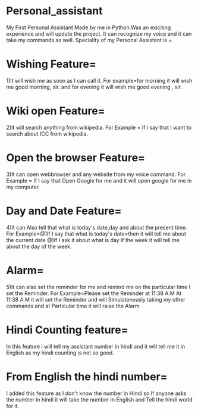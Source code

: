 # Personal_assistant
My First Personal Assistant Made by me in Python.Was an exiciting experience and will update the project.
It can recognize my voice and it can take my commands as well.
Speciality of my Personal Assistant is =
  
  # Wishing Feature=
  1)It will wish me as soon as I can call it.
  For example=for morning it will wish me good morning, sir. 
  and for evening it will wish me good evening , sir. 
  
  
  # Wiki open Feature=
  2)It will search anything from wikipedia.
  For Example = if i say that I want to search about ICC from wikipedia.
  
  # Open the browser Feature=
  
  3)It can open webbrowser and any website from my voice command.
  For Example = If I say that Open Google for me and it will open google for me in my computer.
  
  # Day and Date Feature=
  
  4)It can Also tell that what is today's date,day and about the present time.
  For Example=@)If I say that what is today's date=then it will tell me about the current date 
  @)If I ask it about what is day if the week it will tell me about the day of the week.
  
  # Alarm=
  
 5)It can also set the reminder for me and remind me on the particular time I set the Reminder.
 For Example=Please set the Reminder at 11:38 A.M
 At 11:38 A.M it will set the Reminder and will Simulatenously taking my other commands and at Particular time it will raise the
 Alarm
 
 
 
 # Hindi Counting feature=
In this feature i will tell my assistant number in hindi and it will tell me it in English as my hindi counting is not so good.
# From English the hindi number=
I added this feature as I don't know the number in Hindi so If anyone asks the number in hindi it will take the number in English and 
Tell the hindi world for it.
 
 
 
 
  
